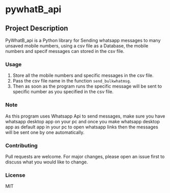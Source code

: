 # pywhatB_api

## Project Description
PyWhatB_api is a Python library for Sending whatsapp messages to many unsaved mobile numbers, using a csv file as a Database, the mobile numbers and specif messages can stored in the csv file.

### Usage
1. Store all the mobile numbers and specific messages in the csv file.
2. Pass the csv file name in the function `send_bulkwhatmsg`.
3. Then as soon as the program runs the specific message will be sent to specific number as you specified in the csv file.

### Note
As this program uses Whatsapp Api to send messages, make sure you have whatsapp desktop app on your pc and once you make whatsapp desktop app as default app in your pc to open whatsapp links  then the messages will be sent one by one automatically.

### Contributing

Pull requests are welcome. For major changes, please open an issue first to discuss what you would like to change.
### License

MIT
